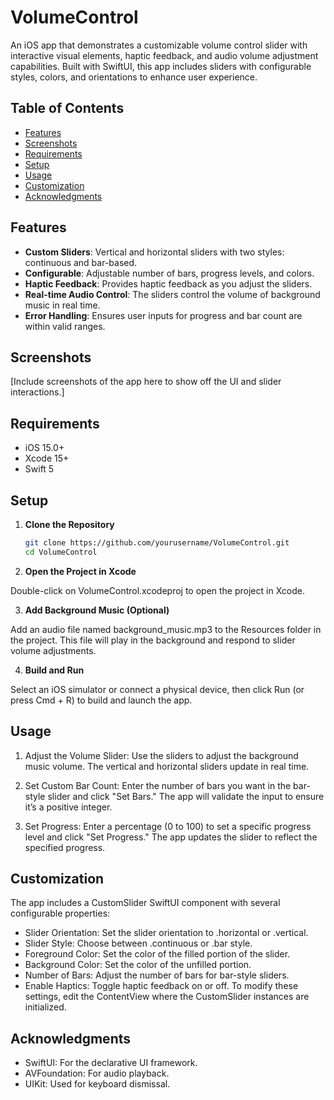 # VolumeControl

An iOS app that demonstrates a customizable volume control slider with interactive visual elements, haptic feedback, and audio volume adjustment capabilities. Built with SwiftUI, this app includes sliders with configurable styles, colors, and orientations to enhance user experience.

## Table of Contents

- [Features](#features)
- [Screenshots](#screenshots)
- [Requirements](#requirements)
- [Setup](#setup)
- [Usage](#usage)
- [Customization](#customization)
- [Acknowledgments](#acknowledgments)

## Features

- **Custom Sliders**: Vertical and horizontal sliders with two styles: continuous and bar-based.
- **Configurable**: Adjustable number of bars, progress levels, and colors.
- **Haptic Feedback**: Provides haptic feedback as you adjust the sliders.
- **Real-time Audio Control**: The sliders control the volume of background music in real time.
- **Error Handling**: Ensures user inputs for progress and bar count are within valid ranges.

## Screenshots

[Include screenshots of the app here to show off the UI and slider interactions.]

## Requirements

- iOS 15.0+
- Xcode 15+
- Swift 5

## Setup

1. **Clone the Repository**
   ```bash
   git clone https://github.com/yourusername/VolumeControl.git
   cd VolumeControl

2. **Open the Project in Xcode**

Double-click on VolumeControl.xcodeproj to open the project in Xcode.

3. **Add Background Music (Optional)**

Add an audio file named background_music.mp3 to the Resources folder in the project. This file will play in the background and respond to slider volume adjustments.

4. **Build and Run**

Select an iOS simulator or connect a physical device, then click Run (or press Cmd + R) to build and launch the app.

## Usage
1. Adjust the Volume Slider: Use the sliders to adjust the background music volume. The vertical and horizontal sliders update in real time.

2. Set Custom Bar Count: Enter the number of bars you want in the bar-style slider and click "Set Bars." The app will validate the input to ensure it’s a positive integer.

3. Set Progress: Enter a percentage (0 to 100) to set a specific progress level and click "Set Progress." The app updates the slider to reflect the specified progress.

## Customization
The app includes a CustomSlider SwiftUI component with several configurable properties:

- Slider Orientation: Set the slider orientation to .horizontal or .vertical.
- Slider Style: Choose between .continuous or .bar style.
- Foreground Color: Set the color of the filled portion of the slider.
- Background Color: Set the color of the unfilled portion.
- Number of Bars: Adjust the number of bars for bar-style sliders.
- Enable Haptics: Toggle haptic feedback on or off.
To modify these settings, edit the ContentView where the CustomSlider instances are initialized.

## Acknowledgments
- SwiftUI: For the declarative UI framework.
- AVFoundation: For audio playback.
- UIKit: Used for keyboard dismissal.